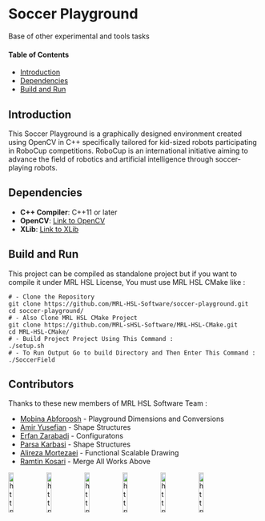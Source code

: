 # Soccer Playground

Base of other experimental and tools tasks

#### Table of Contents
- [Introduction](#introduction)
- [Dependencies](#dependencies)
- [Build and Run](#build-and-run)

## Introduction
This Soccer Playground is a graphically designed environment created using OpenCV in C++ specifically tailored for kid-sized robots participating in RoboCup competitions. RoboCup is an international initiative aiming to advance the field of robotics and artificial intelligence through soccer-playing robots.
## Dependencies

- **C++ Compiler**: C++11 or later
- **OpenCV**: [Link to OpenCV](https://www.opencv.org)
- **XLib**: [Link to XLib](https://www.x.org)

## Build and Run

This project can be compiled as standalone project but if you want to compile it under MRL HSL License, You must use MRL HSL CMake like :
```
# - Clone the Repository
git clone https://github.com/MRL-HSL-Software/soccer-playground.git
cd soccer-playground/
# - Also Clone MRL HSL CMake Project
git clone https://github.com/MRL-sHSL-Software/MRL-HSL-CMake.git
cd MRL-HSL-CMake/
# - Build Project Project Using This Command :
./setup.sh
# - To Run Output Go to build Directory and Then Enter This Command :
./SoccerField
```

## Contributors
Thanks to these new members of MRL HSL Software Team :
- [Mobina Abforoosh](https://github.com/MobinaAbf) - Playground Dimensions and Conversions
- [Amir Yusefian](https://github.com/AmirUsefian) - Shape Structures
- [Erfan Zarabadi](https://github.com/ErfanDE10) - Configuratons
- [Parsa Karbasi](https://github.com/ChefParsa) - Shape Structures
- [Alireza Mortezaei](https://github.com/AMCoder-80) - Functional Scalable Drawing
- [Ramtin Kosari](https://github.com/RamtinKosari) - Merge All Works Above

<td>
    <tr>
        <img src="https://github.com/MobinaAbf.png" alt="https://github.com/MobinaAbf" width="14.28%"/>
        <img src="https://github.com/AmirUsefian.png" alt="https://github.com/AmirUsefian" width="14.28%"/>
        <img src="https://github.com/ErfanDE10.png" alt="https://github.com/ErfanDE10" width="14.28%"/>
        <img src="https://github.com/ChefParsa.png" alt="https://github.com/ChefParsa" width="14.28%"/>
        <img src="https://github.com/RamtinKosari.png" alt="https://github.com/RamtinKosari" width="14.28%"/>
        <img src="https://github.com/AMCoder-80.png" alt="https://github.com/AMCoder-80" width="14.28%"/>
    </tr>
</td>

